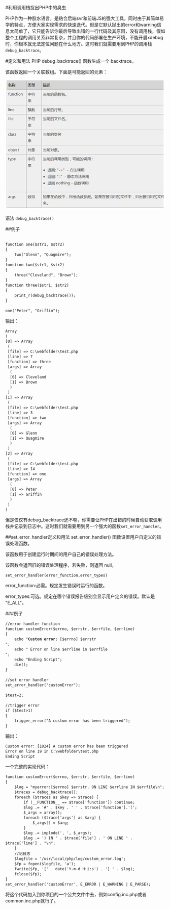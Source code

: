 #利用调用栈捉出PHP中的臭虫


PHP作为一种胶水语言，是粘合后端svr和前端JS的强大工具，同时由于其简单易学的特点，方便大家实现需求的快速迭代。但是它默认抛出的error和warning信息太简单了，它只能告诉你最后导致出错的一行代码及其原因，没有调用栈，假如整个工程的调用关系非常复杂，并且你的代码部署在生产环境，不能开启xdebug时，你根本就无法定位问题在什么地方。这时我们就需要用到PHP的调用栈`debug_backtrace`。

#定义和用法
PHP debug_backtrace() 函数生成一个 backtrace。

该函数返回一个关联数组。下面是可能返回的元素：

![debug_backtrace](images/thread/php-2014-07-05.jpg "debug_backtrace")

语法
<code>debug_backtrace()</code>

##例子

<pre><code>
function one($str1, $str2)
{
	two("Glenn", "Quagmire");
}
function two($str1, $str2)
{
	three("Cleveland", "Brown");
}
function three($str1, $str2)
{
	print_r(debug_backtrace());
}

one("Peter", "Griffin");
</code></pre>

输出：
<pre><code>Array
(
[0] => Array 
 (
 [file] => C:\webfolder\test.php
 [line] => 7
 [function] => three
 [args] => Array
  (
  [0] => Cleveland
  [1] => Brown 
  ) 
 )
[1] => Array
 (
 [file] => C:\webfolder\test.php
 [line] => 3
 [function] => two
 [args] => Array
  (
  [0] => Glenn
  [1] => Quagmire
  )
 ) 
[2] => Array
 (
 [file] => C:\webfolder\test.php
 [line] => 14
 [function] => one
 [args] => Array
  (
  [0] => Peter
  [1] => Griffin
  )
 )
)</code></pre>

但是仅仅有debug_backtrace还不够，你需要让PHP在出错的时候自动获取调用栈并记录到日志中。这时我们就需要用到另一个强大的函数`set_error_handler`。


##set_error_handler定义和用法
set_error_handler() 函数设置用户自定义的错误处理函数。

该函数用于创建运行时期间的用户自己的错误处理方法。

该函数会返回旧的错误处理程序，若失败，则返回 null。

<pre><code>set_error_handler(error_function,error_types)</code></pre>

error_function:必需。规定发生错误时运行的函数。

error_types:可选。规定在哪个错误报告级别会显示用户定义的错误。默认是 "E_ALL"。

###例子
<pre><code>//error handler function
function customError($errno, $errstr, $errfile, $errline)
{ 
	echo "<b>Custom error:</b> [$errno] $errstr<br />";
	echo " Error on line $errline in $errfile<br />";
	echo "Ending Script";
	die();
}

//set error handler
set_error_handler("customError");

$test=2;

//trigger error
if ($test>1)
{
	trigger_error("A custom error has been triggered");
}
</code></pre>

输出：
<pre><code>Custom error: [1024] A custom error has been triggered
Error on line 19 in C:\webfolder\test.php
Ending Script
</code></pre>



一个完整的实现代码：
<pre><code>function customError($errno, $errstr, $errfile, $errline)
{
	$log = "myerror:[$errno] $errstr. ON LINE $errline IN $errfile\n";
	$traces = debug_backtrace();
	foreach ($traces as $key => $trace) {
		if (__FUNCTION__ == $trace['function']) continue;
		$log .= '#' . $key . ' ' . $trace['function'].'(';
		$_args = array();
		foreach ($trace['args'] as $arg) {
			$_args[] = $arg;
		}
		$log .= implode(', ', $_args);
		$log .= ') IN ' . $trace['file'] . ' ON LINE ' . $trace['line'] . "\n";
	}
	//记日志
	$logfile = '/usr/local/php/log/custom_error.log';
	$fp = fopen($logfile, 'a');
	fwrite($fp, '[' . date('Y-m-d H:i:s') . '] ' . $log);
	fclose($fp);
}
set_error_handler('customError', E_ERROR | E_WARNING | E_PARSE);
</code></pre>

将这个代码加入到你项目的一个公共文件中去，例如config.inc.php或者common.inc.php就行了。
